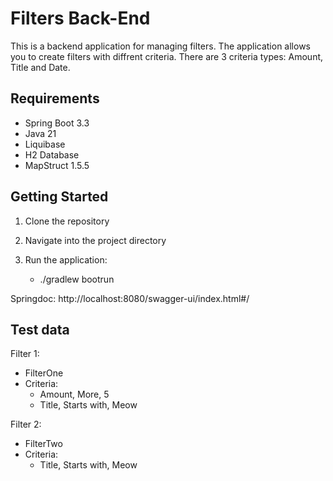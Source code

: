 # Filters Back-End

This is a backend application for managing filters. The application allows you to create filters with diffrent 
criteria. There are 3 criteria types: Amount, Title and Date.

## Requirements

- Spring Boot 3.3
- Java 21
- Liquibase
- H2 Database
- MapStruct 1.5.5

## Getting Started

1. Clone the repository

2. Navigate into the project directory

3. Run the application:
    - ./gradlew bootrun

Springdoc: http://localhost:8080/swagger-ui/index.html#/

## Test data
Filter 1: 
   - FilterOne
   - Criteria:
     - Amount, More, 5
     - Title, Starts with, Meow


Filter 2:
   - FilterTwo
   - Criteria:
      - Title, Starts with, Meow